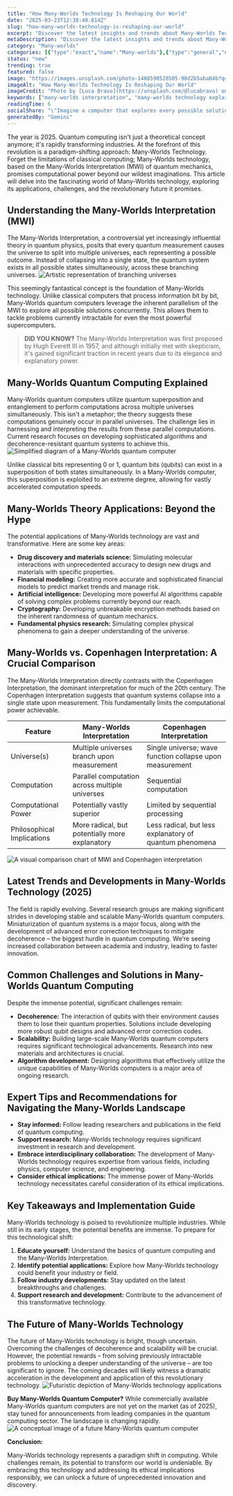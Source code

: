 ```yaml
---
title: "How Many-Worlds Technology Is Reshaping Our World"
date: "2025-03-23T12:38:40.814Z"
slug: "how-many-worlds-technology-is-reshaping-our-world"
excerpt: "Discover the latest insights and trends about Many-Worlds Technology. This comprehensive guide covers everything you need to know about Many-Worlds Technology in 2025."
metaDescription: "Discover the latest insights and trends about Many-Worlds Technology. This comprehensive guide covers everything you need to know about Many-Worlds Technol..."
category: "Many-worlds"
categories: [{"type":"exact","name":"Many-worlds"},{"type":"general","name":"Quantum Computing"},{"type":"medium","name":"Quantum Algorithms"},{"type":"specific","name":"Quantum Simulation"},{"type":"niche","name":"Qubit Control"}]
status: "new"
trending: true
featured: false
image: "https://images.unsplash.com/photo-1488590528505-98d2b5aba04b?q=85&w=1200&fit=max&fm=webp&auto=compress"
imageAlt: "How Many-Worlds Technology Is Reshaping Our World"
imageCredit: "Photo by [Luca Bravo](https://unsplash.com/@lucabravo) on Unsplash"
keywords: ["many-worlds interpretation", "many-worlds technology explained", "many-worlds quantum computing", "buy many-worlds quantum computer", "many-worlds theory applications", "many-worlds vs. Copenhagen interpretation", "many-worlds simulation", "quantum computing many-worlds", "many-worlds technology future", "best many-worlds quantum computer"]
readingTime: 6
socialShare: "\"Imagine a computer that explores every possible solution simultaneously – that's the power of Many-Worlds technology, a revolutionary approach poised to reshape our world in ways we can only begin to imagine.\""
generatedBy: "Gemini"
---
```




The year is 2025.  Quantum computing isn't just a theoretical concept anymore; it's rapidly transforming industries.  At the forefront of this revolution is a paradigm-shifting approach: Many-Worlds Technology. Forget the limitations of classical computing; Many-Worlds technology, based on the Many-Worlds Interpretation (MWI) of quantum mechanics, promises computational power beyond our wildest imaginations. This article will delve into the fascinating world of Many-Worlds technology, exploring its applications, challenges, and the revolutionary future it promises.

## Understanding the Many-Worlds Interpretation (MWI)

The Many-Worlds Interpretation, a controversial yet increasingly influential theory in quantum physics, posits that every quantum measurement causes the universe to split into multiple universes, each representing a possible outcome.  Instead of collapsing into a single state, the quantum system exists in all possible states simultaneously, across these branching universes. ![Artistic representation of branching universes](https://images.unsplash.com/photo-1488590528505-98d2b5aba04b?q=85&w=1200&fit=max&fm=webp&auto=compress)

This seemingly fantastical concept is the foundation of Many-Worlds technology.  Unlike classical computers that process information bit by bit, Many-Worlds quantum computers leverage the inherent parallelism of the MWI to explore all possible solutions concurrently.  This allows them to tackle problems currently intractable for even the most powerful supercomputers.

> **DID YOU KNOW?** The Many-Worlds Interpretation was first proposed by Hugh Everett III in 1957, and although initially met with skepticism, it's gained significant traction in recent years due to its elegance and explanatory power.

## Many-Worlds Quantum Computing Explained

Many-Worlds quantum computers utilize quantum superposition and entanglement to perform computations across multiple universes simultaneously.  This isn't a metaphor; the theory suggests these computations genuinely occur in parallel universes.  The challenge lies in harnessing and interpreting the results from these parallel computations.  Current research focuses on developing sophisticated algorithms and decoherence-resistant quantum systems to achieve this. ![Simplified diagram of a Many-Worlds quantum computer](https://images.unsplash.com/photo-1486312338219-ce68d2c6f44d?q=85&w=1200&fit=max&fm=webp&auto=compress)

Unlike classical bits representing 0 or 1, quantum bits (qubits) can exist in a superposition of both states simultaneously.  In a Many-Worlds computer, this superposition is exploited to an extreme degree, allowing for vastly accelerated computation speeds.

## Many-Worlds Theory Applications: Beyond the Hype

The potential applications of Many-Worlds technology are vast and transformative.  Here are some key areas:

* **Drug discovery and materials science:** Simulating molecular interactions with unprecedented accuracy to design new drugs and materials with specific properties.
* **Financial modeling:** Creating more accurate and sophisticated financial models to predict market trends and manage risk.
* **Artificial intelligence:** Developing more powerful AI algorithms capable of solving complex problems currently beyond our reach.
* **Cryptography:** Developing unbreakable encryption methods based on the inherent randomness of quantum mechanics.
* **Fundamental physics research:** Simulating complex physical phenomena to gain a deeper understanding of the universe.

## Many-Worlds vs. Copenhagen Interpretation: A Crucial Comparison

The Many-Worlds Interpretation directly contrasts with the Copenhagen Interpretation, the dominant interpretation for much of the 20th century. The Copenhagen Interpretation suggests that quantum systems collapse into a single state upon measurement.  This fundamentally limits the computational power achievable.

| Feature          | Many-Worlds Interpretation                                  | Copenhagen Interpretation                               |
|-----------------|-------------------------------------------------------------|--------------------------------------------------------|
| Universe(s)     | Multiple universes branch upon measurement                 | Single universe; wave function collapse upon measurement |
| Computation     | Parallel computation across multiple universes               | Sequential computation                                   |
| Computational Power | Potentially vastly superior                               | Limited by sequential processing                        |
| Philosophical Implications | More radical, but potentially more explanatory            | Less radical, but less explanatory of quantum phenomena |

![A visual comparison chart of MWI and Copenhagen interpretation](https://images.unsplash.com/photo-1581091226825-a6a2a5aee158?q=85&w=1200&fit=max&fm=webp&auto=compress)

## Latest Trends and Developments in Many-Worlds Technology (2025)

The field is rapidly evolving.  Several research groups are making significant strides in developing stable and scalable Many-Worlds quantum computers.  Miniaturization of quantum systems is a major focus, along with the development of advanced error correction techniques to mitigate decoherence – the biggest hurdle in quantum computing.  We're seeing increased collaboration between academia and industry, leading to faster innovation.

## Common Challenges and Solutions in Many-Worlds Quantum Computing

Despite the immense potential, significant challenges remain:

* **Decoherence:**  The interaction of qubits with their environment causes them to lose their quantum properties.  Solutions include developing more robust qubit designs and advanced error correction codes.
* **Scalability:** Building large-scale Many-Worlds quantum computers requires significant technological advancements.  Research into new materials and architectures is crucial.
* **Algorithm development:**  Designing algorithms that effectively utilize the unique capabilities of Many-Worlds computers is a major area of ongoing research.

## Expert Tips and Recommendations for Navigating the Many-Worlds Landscape

* **Stay informed:**  Follow leading researchers and publications in the field of quantum computing.
* **Support research:**  Many-Worlds technology requires significant investment in research and development.
* **Embrace interdisciplinary collaboration:**  The development of Many-Worlds technology requires expertise from various fields, including physics, computer science, and engineering.
* **Consider ethical implications:**  The immense power of Many-Worlds technology necessitates careful consideration of its ethical implications.

## Key Takeaways and Implementation Guide

Many-Worlds technology is poised to revolutionize multiple industries. While still in its early stages, the potential benefits are immense.  To prepare for this technological shift:

1. **Educate yourself:** Understand the basics of quantum computing and the Many-Worlds Interpretation.
2. **Identify potential applications:** Explore how Many-Worlds technology could benefit your industry or field.
3. **Follow industry developments:** Stay updated on the latest breakthroughs and challenges.
4. **Support research and development:** Contribute to the advancement of this transformative technology.

## The Future of Many-Worlds Technology

The future of Many-Worlds technology is bright, though uncertain.  Overcoming the challenges of decoherence and scalability will be crucial.  However, the potential rewards – from solving previously intractable problems to unlocking a deeper understanding of the universe – are too significant to ignore.  The coming decades will likely witness a dramatic acceleration in the development and application of this revolutionary technology. ![Futuristic depiction of Many-Worlds technology applications](https://images.unsplash.com/photo-1526374965328-7f61d4dc18c5?q=85&w=1200&fit=max&fm=webp&auto=compress)

**Buy Many-Worlds Quantum Computer?**  While commercially available Many-Worlds quantum computers are not yet on the market (as of 2025),  stay tuned for announcements from leading companies in the quantum computing sector.  The landscape is changing rapidly.  ![A conceptual image of a future Many-Worlds quantum computer](https://images.unsplash.com/photo-1531297484001-80022131f5a1?q=85&w=1200&fit=max&fm=webp&auto=compress)

**Conclusion:**

Many-Worlds technology represents a paradigm shift in computing.  While challenges remain, its potential to transform our world is undeniable.  By embracing this technology and addressing its ethical implications responsibly, we can unlock a future of unprecedented innovation and discovery.


